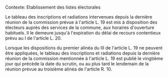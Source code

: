 Contexte: Etablissement des listes électorales

Le tableau des inscriptions et radiations intervenues depuis la dernière réunion de la commission prévue à l'article L. 19 est mis à disposition des électeurs auprès des services de la commune, aux horaires d'ouverture habituels. Il le demeure jusqu'à l'expiration du délai de recours contentieux prévu au I de l'article L. 20.

Lorsque les dispositions du premier alinéa du III de l'article L. 19 ne peuvent être appliquées, le tableau des inscriptions et radiations depuis la dernière réunion de la commission mentionnée à l'article L. 19 est publié le vingtième jour qui précède la date du scrutin, ou au plus tard le lendemain de la réunion prévue au troisième alinéa de l'article R. 10.